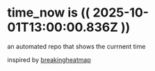 # time_now is (( 2025-10-01T13:00:00.836Z ))

an automated repo that shows the currnent time

inspired by [breakingheatmap](https://github.com/breakingheatmap/breakingheatmap)